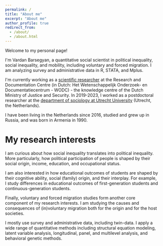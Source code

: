 ```yaml
---
permalink: /
title: "About me"
excerpt: "About me"
author_profile: true
redirect_from: 
  - /about/
  - /about.html
---
```


Welcome to my personal page! 

I'm Vardan Barsegyan, a quantitative social scientist in political inequality, social inequality, and mobility, including voluntary and forced migration. I am analyzing survey and administrative data in R, STATA, and Mplus. 

I'm currently working as a [scientific researcher](https://www.wodc.nl/over-het-wodc/organisatie/medewerkers/vardan-barsegyan) at the Research and Documentation Centre (in Dutch: Het Wetenschappelijk Onderzoek- en Documentatiecentrum - WODC) - the knowledge centre of the Dutch Ministry of Justice and Security. In 2019-2023, I worked as a postdoctoral researcher at the [department of sociology at Utrecht University](https://www.uu.nl/en/organisation/sociology) (Utrecht, the Netherlands).

I have been living in the Netherlands since 2016, studied and grew up in Russia, and was born in Armenia in 1990. 


My research interests
======
I am curious about how social inequality translates into political inequality. More particularly, how political participation of people is shaped by their social origin, income, education, and occupational status. 

I am also interested in how educational outcomes of students are shaped by their cognitive ability, social (family) origin, and their interplay. For example, I study differences in educational outcomes of first-generation students and continuous-generation students.

Finally, voluntary and forced migration studies form another core component of my research interests. I am studying the causes and consequences of (in)voluntary migration both for the origin and for the host societies.   

I mostly use survey and administrative data, including twin-data. I apply a wide range of quantitative methods including structural equation modeling, latent variable analysis, longitudinal, panel, and multilevel analysis, and behavioral genetic methods.
